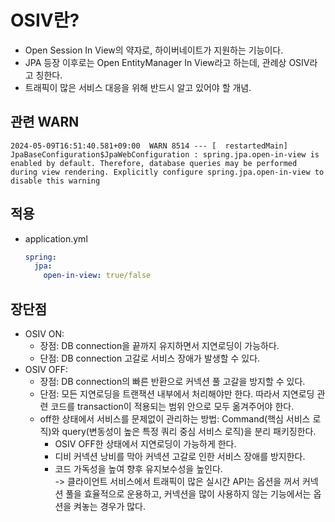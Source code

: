 # OSIV란?
  - Open Session In View의 약자로, 하이버네이트가 지원하는 기능이다.
  - JPA 등장 이후로는 Open EntityManager In View라고 하는데, 관례상 OSIV라고 칭한다.
  - 트래픽이 많은 서비스 대응을 위해 반드시 알고 있어야 할 개념.

## 관련 WARN
  ```text
  2024-05-09T16:51:40.581+09:00  WARN 8514 --- [  restartedMain] JpaBaseConfiguration$JpaWebConfiguration : spring.jpa.open-in-view is enabled by default. Therefore, database queries may be performed during view rendering. Explicitly configure spring.jpa.open-in-view to disable this warning
  ```

## 적용
  - application.yml
    ```yml
    spring:
      jpa:
        open-in-view: true/false
    ```

## 장단점
  - OSIV ON:
    - 장점: DB connection을 끝까지 유지하면서 지연로딩이 가능하다.
    - 단점: DB connection 고갈로 서비스 장애가 발생할 수 있다.
  - OSIV OFF:
    - 장점: DB connection의 빠른 반환으로 커넥션 풀 고갈을 방지할 수 있다.
    - 단점: 모든 지연로딩을 트랜잭션 내부에서 처리해야만 한다. 따라서 지연로딩 관련 코드를 transaction이 적용되는 범위 안으로 모두 옮겨주어야 한다.
    - off한 상태에서 서비스를 문제없이 관리하는 방법: Command(핵심 서비스 로직)와 query(변동성이 높은 특정 쿼리 중심 서비스 로직)을 분리 패키징한다.
      - OSIV OFF한 상태에서 지연로딩이 가능하게 한다.
      - 디비 커넥션 낭비를 막아 커넥션 고갈로 인한 서비스 장애를 방지한다.
      - 코드 가독성을 높여 향후 유지보수성을 높인다.</br>
  -> 클라이언트 서비스에서 트래픽이 많은 실시간 API는 옵션을 꺼서 커넥션 풀을 효율적으로 운용하고, 커넥션을 많이 사용하지 않는 기능에서는 옵션을 켜놓는 경우가 많다.
